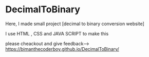 # DecimalToBinary
Here, I made small project [decimal to binary conversion website]

I use HTML , CSS and JAVA SCRIPT to make this

please cheackout and give feedback--> https://bimanthecoderboy.github.io/DecimalToBinary/
